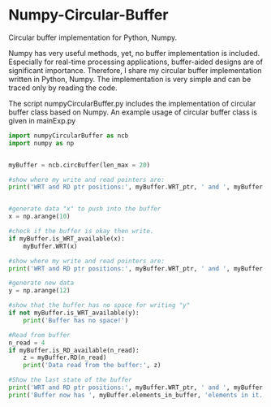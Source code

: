 # Numpy-Circular-Buffer
Circular buffer implementation for Python, Numpy.

Numpy has very useful methods, yet, no buffer implementation is included.
Especially for real-time processing applications, buffer-aided designs are of significant importance.
Therefore, I share my circular buffer implementation written in Python, Numpy.
The implementation is very simple and can be traced only by reading the code.

The script numpyCircularBuffer.py includes the implementation of circular buffer class based on Numpy.
An example usage of circular buffer class is given in mainExp.py 


```python
import numpyCircularBuffer as ncb
import numpy as np


myBuffer = ncb.circBuffer(len_max = 20)

#show where my write and read pointers are:
print('WRT and RD ptr positions:', myBuffer.WRT_ptr, ' and ', myBuffer.RD_ptr, '.')


#generate data "x" to push into the buffer
x = np.arange(10)

#check if the buffer is okay then write.
if myBuffer.is_WRT_available(x):
    myBuffer.WRT(x)

#show where my write and read pointers are:
print('WRT and RD ptr positions:', myBuffer.WRT_ptr, ' and ', myBuffer.RD_ptr, '.')

#generate new data
y = np.arange(12)

#show that the buffer has no space for writing "y"
if not myBuffer.is_WRT_available(y):
    print('Buffer has no space!')

#Read from buffer
n_read = 4
if myBuffer.is_RD_available(n_read):
    z = myBuffer.RD(n_read)
    print('Data read from the buffer:', z)

#Show the last state of the buffer
print('WRT and RD ptr positions:', myBuffer.WRT_ptr, ' and ', myBuffer.RD_ptr, '.')
print('Buffer now has ', myBuffer.elements_in_buffer, 'elements in it.')
```

